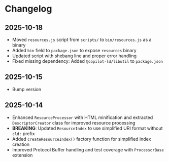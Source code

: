 # Changelog

## 2025-10-18

- Moved `resources.js` script from `scripts/` to `bin/resources.js` as a binary
- Added `bin` field to `package.json` to expose `resources` binary
- Updated script with shebang line and proper error handling
- Fixed missing dependency: Added `@copilot-ld/libutil` to `package.json`

## 2025-10-15

- Bump version

## 2025-10-14

- Enhanced `ResourceProcessor` with HTML minification and extracted
  `DescriptorCreator` class for improved resource processing
- **BREAKING**: Updated `ResourceIndex` to use simplified URI format without
  `cld:` prefix
- Added `createResourceIndex()` factory function for simplified index creation
- Improved Protocol Buffer handling and test coverage with `ProcessorBase`
  extension
